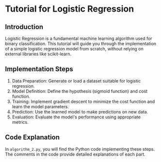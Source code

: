 # Tutorial for Logistic Regression
## Introduction
Logistic Regression is a fundamental machine learning algorithm used for binary classification. This tutorial will guide you through the implementation of a simple logistic regression model from scratch, without relying on external libraries like scikit-learn.

## Implementation Steps
1. Data Preparation: Generate or load a dataset suitable for logistic regression.
2. Model Definition: Define the hypothesis (sigmoid function) and cost function.
3. Training: Implement gradient descent to minimize the cost function and learn the model parameters.
4. Prediction: Use the learned model to make predictions on new data.
5. Evaluation: Evaluate the model's performance using appropriate metrics.

## Code Explanation
In `algorithm_2.py`, you will find the Python code implementing these steps. The comments in the code provide detailed explanations of each part.